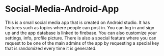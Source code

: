 # Social-Media-Android-App
This is a small social media app that is created on Android studio. It has features such as topics where people can post in. You can log in and sign up and the app database is linked to firebase. You can also customize your settings, info, profile picture. There is also a special feature where you can request to be one of the main admins of the app by requesting a special key that is randomized every time it is generated.
